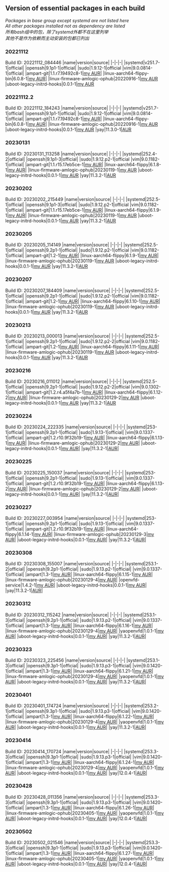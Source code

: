 ## Version of essential packages in each build

*Packages in base group except systemd are not listed here  
All other packages installed not as dependency are listed  
所有bash组中的包，除了systemd外都不在这里列举  
其他不是作为依赖而主动安装的包都已列出*
### 20221112
Build ID: 20221112_084446
|name|version|source|
|-|-|-|
|systemd|v251.7-1|official|
|openssh|9.1p1-1|official|
|sudo|1.9.12-1|official
|vim|9.0.0814-1|official|
|ampart-git|1.1.r7.19492c8-1|[my AUR][AUR ampart-git]|
|linux-aarch64-flippy-bin|6.0.8-1|[my AUR][AUR linux-aarch64-flippy-bin]|
|linux-firmware-amlogic-ophub|20220916-1|[my AUR][AUR linux-firmware-amlogic-ophub]
|uboot-legacy-initrd-hooks|0.0.1-1|[my AUR][AUR uboot-legacy-initrd-hooks]

### 20221112.2
Build ID: 20221112_184243
|name|version|source|
|-|-|-|
|systemd|v251.7-1|official|
|openssh|9.1p1-1|official|
|sudo|1.9.12-1|official
|vim|9.0.0814-1|official|
|ampart-git|1.1.r7.19492c8-1|[my AUR][AUR ampart-git]|
|linux-aarch64-flippy-bin|6.0.8-1|[my AUR][AUR linux-aarch64-flippy-bin]|
|linux-firmware-amlogic-ophub|20220916-1|[my AUR][AUR linux-firmware-amlogic-ophub]
|uboot-legacy-initrd-hooks|0.0.1-1|[my AUR][AUR uboot-legacy-initrd-hooks]
|yay|11.3.0-1|[AUR][AUR yay]

### 20230131
Build ID: 20230131_113258
|name|version|source|
|-|-|-|
|systemd|252.4-2|official|
|openssh|9.1p1-3|official|
|sudo|1.9.12.p2-1|official
|vim|9.0.1182-1|official|
|ampart-git|1.1.r15.17eb5ce-1|[my AUR][AUR ampart-git]|
|linux-aarch64-flippy|6.1.8-1|[my AUR][AUR linux-aarch64-flippy]|
|linux-firmware-amlogic-ophub|20230119-1|[my AUR][AUR linux-firmware-amlogic-ophub]
|uboot-legacy-initrd-hooks|0.0.1-1|[my AUR][AUR uboot-legacy-initrd-hooks]
|yay|11.3.2-1|[AUR][AUR yay]

### 20230202
Build ID: 20230202_215449
|name|version|source|
|-|-|-|
|systemd|252.5-1|official|
|openssh|9.1p1-3|official|
|sudo|1.9.12.p2-1|official
|vim|9.0.1182-1|official|
|ampart-git|1.1.r15.17eb5ce-1|[my AUR][AUR ampart-git]|
|linux-aarch64-flippy|6.1.9-1|[my AUR][AUR linux-aarch64-flippy]|
|linux-firmware-amlogic-ophub|20230119-1|[my AUR][AUR linux-firmware-amlogic-ophub]
|uboot-legacy-initrd-hooks|0.0.1-1|[my AUR][AUR uboot-legacy-initrd-hooks]
|yay|11.3.2-1|[AUR][AUR yay]

### 20230205
Build ID: 20230205_114149
|name|version|source|
|-|-|-|
|systemd|252.5-1|official|
|openssh|9.2p1-1|official|
|sudo|1.9.12.p2-1|official
|vim|9.0.1182-1|official|
|ampart-git|1.2-1|[my AUR][AUR ampart-git]|
|linux-aarch64-flippy|6.1.9-1|[my AUR][AUR linux-aarch64-flippy]|
|linux-firmware-amlogic-ophub|20230119-1|[my AUR][AUR linux-firmware-amlogic-ophub]
|uboot-legacy-initrd-hooks|0.0.1-1|[my AUR][AUR uboot-legacy-initrd-hooks]
|yay|11.3.2-1|[AUR][AUR yay]

### 20230207
Build ID: 20230207_184409
|name|version|source|
|-|-|-|
|systemd|252.5-1|official|
|openssh|9.2p1-1|official|
|sudo|1.9.12.p2-1|official
|vim|9.0.1182-1|official|
|ampart-git|1.2-1|[my AUR][AUR ampart-git]|
|linux-aarch64-flippy|6.1.10-1|[my AUR][AUR linux-aarch64-flippy]|
|linux-firmware-amlogic-ophub|20230119-1|[my AUR][AUR linux-firmware-amlogic-ophub]
|uboot-legacy-initrd-hooks|0.0.1-1|[my AUR][AUR uboot-legacy-initrd-hooks]
|yay|11.3.2-1|[AUR][AUR yay]

### 20230213
Build ID: 20230213_000013
|name|version|source|
|-|-|-|
|systemd|252.5-1|official|
|openssh|9.2p1-1|official|
|sudo|1.9.12.p2-2|official
|vim|9.0.1182-1|official|
|ampart-git|1.2-1|[my AUR][AUR ampart-git]|
|linux-aarch64-flippy|6.1.11-1|[my AUR][AUR linux-aarch64-flippy]|
|linux-firmware-amlogic-ophub|20230119-1|[my AUR][AUR linux-firmware-amlogic-ophub]
|uboot-legacy-initrd-hooks|0.0.1-1|[my AUR][AUR uboot-legacy-initrd-hooks]
|yay|11.3.2-1|[AUR][AUR yay]

### 20230216
Build ID: 20230216_011012
|name|version|source|
|-|-|-|
|systemd|252.5-1|official|
|openssh|9.2p1-1|official|
|sudo|1.9.12.p2-2|official
|vim|9.0.1302-1|official|
|ampart-git|1.2.r4.a5f4a7b-1|[my AUR][AUR ampart-git]|
|linux-aarch64-flippy|6.1.12-2|[my AUR][AUR linux-aarch64-flippy]|
|linux-firmware-amlogic-ophub|20230129-2|[my AUR][AUR linux-firmware-amlogic-ophub]
|uboot-legacy-initrd-hooks|0.0.1-1|[my AUR][AUR uboot-legacy-initrd-hooks]
|yay|11.3.2-1|[AUR][AUR yay]

### 20230224
Build ID: 20230224_222335
|name|version|source|
|-|-|-|
|systemd|253-1|official|
|openssh|9.2p1-1|official|
|sudo|1.9.13-1|official|
|vim|9.0.1337-1|official|
|ampart-git|1.2.r10.9f32b19-1|[my AUR][AUR ampart-git]|
|linux-aarch64-flippy|6.1.13-1|[my AUR][AUR linux-aarch64-flippy]|
|linux-firmware-amlogic-ophub|20230129-2|[my AUR][AUR linux-firmware-amlogic-ophub]|
|uboot-legacy-initrd-hooks|0.0.1-1|[my AUR][AUR uboot-legacy-initrd-hooks]|
|yay|11.3.2-1|[AUR][AUR yay]|

### 20230225
Build ID: 20230225_150037
|name|version|source|
|-|-|-|
|systemd|253-1|official|
|openssh|9.2p1-1|official|
|sudo|1.9.13-1|official|
|vim|9.0.1337-1|official|
|ampart-git|1.2.r10.9f32b19-1|[my AUR][AUR ampart-git]|
|linux-aarch64-flippy|6.1.13-2|[my AUR][AUR linux-aarch64-flippy]|
|linux-firmware-amlogic-ophub|20230129-2|[my AUR][AUR linux-firmware-amlogic-ophub]|
|uboot-legacy-initrd-hooks|0.0.1-1|[my AUR][AUR uboot-legacy-initrd-hooks]|
|yay|11.3.2-1|[AUR][AUR yay]|

### 20230227
Build ID: 20230227_003954
|name|version|source|
|-|-|-|
|systemd|253-1|official|
|openssh|9.2p1-1|official|
|sudo|1.9.13-1|official|
|vim|9.0.1337-1|official|
|ampart-git|1.2.r10.9f32b19-1|[my AUR][AUR ampart-git]|
|linux-aarch64-flippy|6.1.14-1|[my AUR][AUR linux-aarch64-flippy]|
|linux-firmware-amlogic-ophub|20230129-3|[my AUR][AUR linux-firmware-amlogic-ophub]|
|uboot-legacy-initrd-hooks|0.0.1-1|[my AUR][AUR uboot-legacy-initrd-hooks]|
|yay|11.3.2-1|[AUR][AUR yay]|

### 20230308
Build ID: 20230308_155007
|name|version|source|
|-|-|-|
|systemd|253.1-2|official|
|openssh|9.2p1-1|official|
|sudo|1.9.13.p2-1|official|
|vim|9.0.1337-1|official|
|ampart|1.3-1|[my AUR][AUR ampart]|
|linux-aarch64-flippy|6.1.15-1|[my AUR][AUR linux-aarch64-flippy]|
|linux-firmware-amlogic-ophub|20230129-4|[my AUR][AUR linux-firmware-amlogic-ophub]|
|openvfd-service|1.4.2-1|[my AUR][AUR openvfd]|
|uboot-legacy-initrd-hooks|0.0.1-1|[my AUR][AUR uboot-legacy-initrd-hooks]|
|yay|11.3.2-1|[AUR][AUR yay]|

### 20230312
Build ID: 20230312_115242
|name|version|source|
|-|-|-|
|systemd|253.1-3|official|
|openssh|9.2p1-1|official|
|sudo|1.9.13.p2-1|official|
|vim|9.0.1337-1|official|
|ampart|1.3-1|[my AUR][AUR ampart]|
|linux-aarch64-flippy|6.1.16-1|[my AUR][AUR linux-aarch64-flippy]|
|linux-firmware-amlogic-ophub|20230129-4|[my AUR][AUR linux-firmware-amlogic-ophub]|
|yaopenvfd|1.0.1-1|[my AUR][AUR yaopenvfd]|
|uboot-legacy-initrd-hooks|0.0.1-1|[my AUR][AUR uboot-legacy-initrd-hooks]|
|yay|11.3.2-1|[AUR][AUR yay]|

### 20230323
Build ID: 20230323_225456
|name|version|source|
|-|-|-|
|systemd|253.1-3|official|
|openssh|9.3p1-1|official|
|sudo|1.9.13.p3-1|official|
|vim|9.0.1420-1|official|
|ampart|1.3-1|[my AUR][AUR ampart]|
|linux-aarch64-flippy|6.1.21-1|[my AUR][AUR linux-aarch64-flippy]|
|linux-firmware-amlogic-ophub|20230129-4|[my AUR][AUR linux-firmware-amlogic-ophub]|
|yaopenvfd|1.0.1-1|[my AUR][AUR yaopenvfd]|
|uboot-legacy-initrd-hooks|0.0.1-1|[my AUR][AUR uboot-legacy-initrd-hooks]|
|yay|11.3.2-1|[AUR][AUR yay]|

### 20230401
Build ID: 20230401_174724
|name|version|source|
|-|-|-|
|systemd|253.2-1|official|
|openssh|9.3p1-1|official|
|sudo|1.9.13.p3-1|official|
|vim|9.0.1420-1|official|
|ampart|1.3-1|[my AUR][AUR ampart]|
|linux-aarch64-flippy|6.1.22-1|[my AUR][AUR linux-aarch64-flippy]|
|linux-firmware-amlogic-ophub|20230129-4|[my AUR][AUR linux-firmware-amlogic-ophub]|
|yaopenvfd|1.0.1-1|[my AUR][AUR yaopenvfd]|
|uboot-legacy-initrd-hooks|0.0.1-1|[my AUR][AUR uboot-legacy-initrd-hooks]|
|yay|11.3.2-1|[AUR][AUR yay]|

### 20230414
Build ID: 20230414_170724
|name|version|source|
|-|-|-|
|systemd|253.3-3|official|
|openssh|9.3p1-1|official|
|sudo|1.9.13.p3-1|official|
|vim|9.0.1420-1|official|
|ampart|1.3-1|[my AUR][AUR ampart]|
|linux-aarch64-flippy|6.1.24-1|[my AUR][AUR linux-aarch64-flippy]|
|linux-firmware-amlogic-ophub|20230129-4|[my AUR][AUR linux-firmware-amlogic-ophub]|
|yaopenvfd|1.0.1-1|[my AUR][AUR yaopenvfd]|
|uboot-legacy-initrd-hooks|0.0.1-1|[my AUR][AUR uboot-legacy-initrd-hooks]|
|yay|12.0.4-1|[AUR][AUR yay]|

### 20230428
Build ID: 20230428_011356
|name|version|source|
|-|-|-|
|systemd|253.3-3|official|
|openssh|9.3p1-1|official|
|sudo|1.9.13.p3-1|official|
|vim|9.0.1420-1|official|
|ampart|1.3-1|[my AUR][AUR ampart]|
|linux-aarch64-flippy|6.1.26-1|[my AUR][AUR linux-aarch64-flippy]|
|linux-firmware-amlogic-ophub|20230405-1|[my AUR][AUR linux-firmware-amlogic-ophub]|
|yaopenvfd|1.0.1-1|[my AUR][AUR yaopenvfd]|
|uboot-legacy-initrd-hooks|0.0.1-1|[my AUR][AUR uboot-legacy-initrd-hooks]|
|yay|12.0.4-1|[AUR][AUR yay]|

### 20230502
Build ID: 20230502_021546
|name|version|source|
|-|-|-|
|systemd|253.3-3|official|
|openssh|9.3p1-1|official|
|sudo|1.9.13.p3-1|official|
|vim|9.0.1420-1|official|
|ampart|1.3-1|[my AUR][AUR ampart]|
|linux-aarch64-flippy|6.1.27-1|[my AUR][AUR linux-aarch64-flippy]|
|linux-firmware-amlogic-ophub|20230405-1|[my AUR][AUR linux-firmware-amlogic-ophub]|
|yaopenvfd|1.0.1-1|[my AUR][AUR yaopenvfd]|
|uboot-legacy-initrd-hooks|0.0.1-1|[my AUR][AUR uboot-legacy-initrd-hooks]|
|yay|12.0.4-1|[AUR][AUR yay]|

[AUR ampart]: https://aur.archlinux.org/packages/ampart
[AUR ampart-git]: https://aur.archlinux.org/packages/ampart-git
[AUR linux-aarch64-flippy]: https://aur.archlinux.org/packages/linux-aarch64-flippy
[AUR linux-aarch64-flippy-bin]: https://aur.archlinux.org/packages/linux-aarch64-flippy-bin
[AUR linux-firmware-amlogic-ophub]: https://aur.archlinux.org/packages/linux-firmware-amlogic-ophub
[AUR openvfd]: https://aur.archlinux.org/packages/openvfd-service
[AUR uboot-legacy-initrd-hooks]: https://aur.archlinux.org/packages/uboot-legacy-initrd-hooks
[AUR yaopenvfd]: https://aur.archlinux.org/packages/yaopenvfd
[AUR yay]: https://aur.archlinux.org/packages/yay